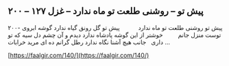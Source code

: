 ## پیش تو – روشنی طلعت تو ماه ندارد – غزل ۱۲۷ – ۲۰۰


۲۰۰- پیش تو روشنی طلعت تو ماه ندارد           پیش تو گل رونق گیاه ندارد گوشه ابروی توست منزل جانم         خوشتر از این گوشه پادشاه ندارد دیدم و آن چشم دل سیه که تو داری   جانب هیچ آشنا نگاه ندارد رطل گرانم ده ای مرید خرابات &#8230;

[https://faalgir.com/140/](https://faalgir.com/140/) 